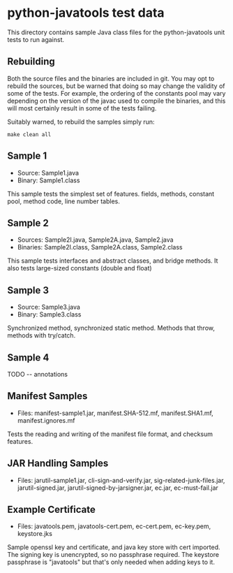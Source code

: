 # python-javatools test data

This directory contains sample Java class files for the
python-javatools unit tests to run against.


## Rebuilding

Both the source files and the binaries are included in git. You may
opt to rebuild the sources, but be warned that doing so may change the
validity of some of the tests. For example, the ordering of the
constants pool may vary depending on the version of the javac used to
compile the binaries, and this will most certainly result in some of
the tests failing.

Suitably warned, to rebuild the samples simply run:

```make clean all```


## Sample 1

- Source: Sample1.java
- Binary: Sample1.class

This sample tests the simplest set of features. fields, methods,
constant pool, method code, line number tables.


## Sample 2

- Sources: Sample2I.java, Sample2A.java, Sample2.java
- Binaries: Sample2I.class, Sample2A.class, Sample2.class

This sample tests interfaces and abstract classes, and bridge
methods. It also tests large-sized constants (double and float)


## Sample 3

- Source: Sample3.java
- Binary: Sample3.class

Synchronized method, synchronized static method. Methods that throw,
methods with try/catch.


## Sample 4

TODO -- annotations


## Manifest Samples

- Files: manifest-sample1.jar, manifest.SHA-512.mf, manifest.SHA1.mf,
  manifest.ignores.mf

Tests the reading and writing of the manifest file format, and
checksum features.


## JAR Handling Samples

- Files: jarutil-sample1.jar, cli-sign-and-verify.jar,
  sig-related-junk-files.jar, jarutil-signed.jar,
  jarutil-signed-by-jarsigner.jar, ec.jar, ec-must-fail.jar


## Example Certificate

- Files: javatools.pem, javatools-cert.pem, ec-cert.pem, ec-key.pem, 
  keystore.jks

Sample openssl key and certificate, and java key store with cert
imported. The signing key is unencrypted, so no passphrase
required. The keystore passphrase is "javatools" but that's only
needed when adding keys to it.
